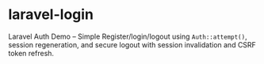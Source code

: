 # laravel-login
Laravel Auth Demo – Simple Register/login/logout using `Auth::attempt()`, session regeneration, and secure logout with session invalidation and CSRF token refresh.
